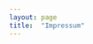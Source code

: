 ```yaml
---
layout: page
title:  "Impressum"
---
```


<div class="post-image-wrapper">
  <img class="post-image image-responsive" src="{{ site.baseurl }}/assets/img/impressum.png>
</div>
